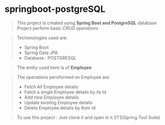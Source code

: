 # springboot-postgreSQL

> This project is created using **Spring Boot and PostgreSQL** database   
> Project perform basic *CRUD operations*

>  Techonologies used are:  
> - Spring Boot
> - Spring Data JPA
> - Database : POSTGRESQL

> The entity used here is of **Employee**    
  
> The operations peroformed on Employee are:
> - Fetch All Employee details
> - Fetch a single Employee details by its Id
> - Add new Employee details
> - Update existing Employee details
> - Delete Employee details by their Id

> To use this project : Just clone it and open in it STS(Spring Tool Suite)
